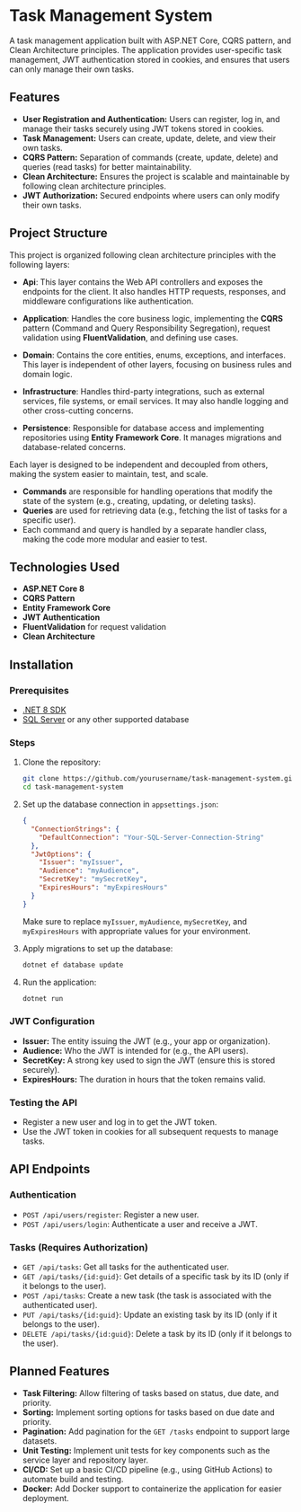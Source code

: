 # Task Management System

A task management application built with ASP.NET Core, CQRS pattern, and Clean Architecture principles. The application provides user-specific task management, JWT authentication stored in cookies, and ensures that users can only manage their own tasks.

## Features

- **User Registration and Authentication:** Users can register, log in, and manage their tasks securely using JWT tokens stored in cookies.
- **Task Management:** Users can create, update, delete, and view their own tasks.
- **CQRS Pattern:** Separation of commands (create, update, delete) and queries (read tasks) for better maintainability.
- **Clean Architecture:** Ensures the project is scalable and maintainable by following clean architecture principles.
- **JWT Authorization:** Secured endpoints where users can only modify their own tasks.

## Project Structure

This project is organized following clean architecture principles with the following layers:

- **Api**: This layer contains the Web API controllers and exposes the endpoints for the client. It also handles HTTP requests, responses, and middleware configurations like authentication.
  
- **Application**: Handles the core business logic, implementing the **CQRS** pattern (Command and Query Responsibility Segregation), request validation using **FluentValidation**, and defining use cases.
  
- **Domain**: Contains the core entities, enums, exceptions, and interfaces. This layer is independent of other layers, focusing on business rules and domain logic.
  
- **Infrastructure**: Handles third-party integrations, such as external services, file systems, or email services. It may also handle logging and other cross-cutting concerns.

- **Persistence**: Responsible for database access and implementing repositories using **Entity Framework Core**. It manages migrations and database-related concerns.

Each layer is designed to be independent and decoupled from others, making the system easier to maintain, test, and scale.


- **Commands** are responsible for handling operations that modify the state of the system (e.g., creating, updating, or deleting tasks).
- **Queries** are used for retrieving data (e.g., fetching the list of tasks for a specific user).
- Each command and query is handled by a separate handler class, making the code more modular and easier to test.

## Technologies Used

- **ASP.NET Core 8**
- **CQRS Pattern**
- **Entity Framework Core**
- **JWT Authentication**
- **FluentValidation** for request validation
- **Clean Architecture**

## Installation

### Prerequisites

- [.NET 8 SDK](https://dotnet.microsoft.com/download/dotnet/8.0)
- [SQL Server](https://www.microsoft.com/en-us/sql-server/sql-server-downloads) or any other supported database

### Steps

1. Clone the repository:
    ```bash
    git clone https://github.com/yourusername/task-management-system.git
    cd task-management-system
    ```

2. Set up the database connection in `appsettings.json`:

    ```json
    {
      "ConnectionStrings": {
        "DefaultConnection": "Your-SQL-Server-Connection-String"
      },
      "JwtOptions": {
        "Issuer": "myIssuer",
        "Audience": "myAudience",
        "SecretKey": "mySecretKey",
        "ExpiresHours": "myExpiresHours"
      }
    }
    ```

    Make sure to replace `myIssuer`, `myAudience`, `mySecretKey`, and `myExpiresHours` with appropriate values for your environment.

3. Apply migrations to set up the database:
    ```bash
    dotnet ef database update
    ```

4. Run the application:
    ```bash
    dotnet run
    ```

### JWT Configuration

- **Issuer:** The entity issuing the JWT (e.g., your app or organization).
- **Audience:** Who the JWT is intended for (e.g., the API users).
- **SecretKey:** A strong key used to sign the JWT (ensure this is stored securely).
- **ExpiresHours:** The duration in hours that the token remains valid.

### Testing the API

- Register a new user and log in to get the JWT token.
- Use the JWT token in cookies for all subsequent requests to manage tasks.

## API Endpoints

### Authentication

- `POST /api/users/register`: Register a new user.
- `POST /api/users/login`: Authenticate a user and receive a JWT.

### Tasks (Requires Authorization)

- `GET /api/tasks`: Get all tasks for the authenticated user.
- `GET /api/tasks/{id:guid}`: Get details of a specific task by its ID (only if it belongs to the user).
- `POST /api/tasks`: Create a new task (the task is associated with the authenticated user).
- `PUT /api/tasks/{id:guid}`: Update an existing task by its ID (only if it belongs to the user).
- `DELETE /api/tasks/{id:guid}`: Delete a task by its ID (only if it belongs to the user).

## Planned Features

- **Task Filtering:** Allow filtering of tasks based on status, due date, and priority.
- **Sorting:** Implement sorting options for tasks based on due date and priority.
- **Pagination:** Add pagination for the `GET /tasks` endpoint to support large datasets.
- **Unit Testing:** Implement unit tests for key components such as the service layer and repository layer.
- **CI/CD:** Set up a basic CI/CD pipeline (e.g., using GitHub Actions) to automate build and testing.
- **Docker:** Add Docker support to containerize the application for easier deployment.
